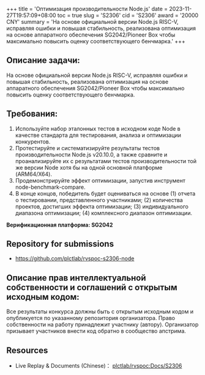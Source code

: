 +++
title = 'Оптимизация производительности Node.js'
date = 2023-11-27T19:57:09+08:00
toc = true
slug = 'S2306'
cid = 'S2306'
award = '20000 CNY'
summary = 'На основе официальной версии Node.js RISC-V, исправляя ошибки и повышая стабильность, реализована оптимизация на основе аппаратного обеспечения SG2042/Pioneer Box чтобы максимально повысить оценку соответствующего бенчмарка.'
+++

## Описание задачи:

На основе официальной версии Node.js RISC-V, исправляя ошибки и повышая стабильность, реализована оптимизация на основе аппаратного обеспечения SG2042/Pioneer Box чтобы максимально повысить оценку соответствующего бенчмарка.

## Требования:

1. Используйте набор эталонных тестов в исходном коде Node в качестве стандарта для тестирования, анализа и оптимизации конкурентов.
2. Протестируйте и систематизируйте результаты тестов производительности Node.js v20.10.0, а также сравните и проанализируйте их с результатами тестов производительности той же версии Node хотя бы на одной основной платформе (ARM64/X64).
3. Продемонстрируйте эффект оптимизации, запустив инструмент node-benchmark-compare.
4. В конце концов, победитель будет оцениваться на основе (1) отчета о тестировании, представленного участниками; (2) количества проектов, достигших эффекта оптимизации; (3) индивидуального диапазона оптимизации; (4) комплексного диапазон оптимизации.

**Верификационная платформа: SG2042**

## Repository for submissions

- https://github.com/plctlab/rvspoc-s2306-node

## Описание прав интеллектуальной собственности и соглашений с открытым исходным кодом:
Все результаты конкурса должны быть с открытым исходным кодом и опубликуется по указанному репозитория организатора. Право собственности на работу принадлежит участнику (автору). Организатор призывает участников внести код обратно в сообщество апстрима.

## Resources

* Live Replay & Documents (Chinese)： [plctlab/rvspoc:Docs/S2306](https://github.com/plctlab/rvspoc/tree/main/Docs/S2306)
